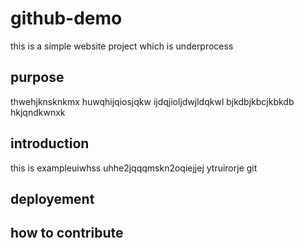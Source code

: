 # github-demo
this is a simple website project which is underprocess
## purpose
thwehjknsknkmx huwqhijqiosjqkw ijdqjioljdwjldqkwl bjkdbjkbcjkbkdb hkjqndkwnxk
## introduction
this is exampleuiwhss uhhe2jqqqmskn2oqiejjej ytruirorje git
## deployement

## how to contribute